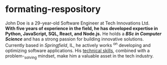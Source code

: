 # formating-respository
John Doe is a 29-year-old Software Engineer at Tech Innovations Ltd.</br> **With five years of experience in the field, he has developed expertise in Python, JavaScript, SQL, React, and Node.js.** He holds a ***BSc in Computer Science*** and has a strong passion for building innovative solutions.</br> Currently based in _Springfield_, IL, he actively works <sup>on</sup> developing and optimizing software applications. His <ins>technical skills</ins>, combined with a problem-<sub>solving</sub> mindset, make him a valuable asset in the tech industry.
